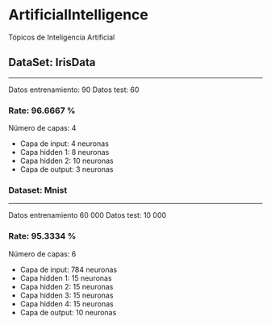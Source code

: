 
# ArtificialIntelligence

Tópicos de Inteligencia Artificial



## DataSet: IrisData
-----------------
Datos entrenamiento: 90
Datos test: 60

### Rate: 96.6667 %
Número de capas: 4

- Capa de input: 4 neuronas
- Capa hidden 1: 8 neuronas
- Capa hidden 2: 10 neuronas
- Capa de output: 3 neuronas



### Dataset: Mnist
-----------------
Datos entrenamiento 60 000
Datos test: 10 000

### Rate: 95.3334 %
Número de capas: 6

- Capa de input: 784 neuronas
- Capa hidden 1: 15 neuronas
- Capa hidden 2: 15 neuronas
- Capa hidden 3: 15 neuronas
- Capa hidden 4: 15 neuronas
- Capa de output: 10 neuronas
